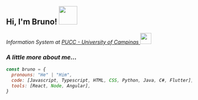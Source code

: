 <h2> Hi, I'm Bruno! <img src="https://media.giphy.com/media/KcWdO5QnBY8vu5odJO/giphy.gif" width="50"></h2>

<p><em>Information System at <a href="https://www.puc-campinas.edu.br">PUCC - University of Campinas  </a><img src="https://upload.wikimedia.org/wikipedia/commons/5/58/Astronaut_-_Idil_Keysan_-_Wikimedia_Giphy_stickers_2019.gif" width="30">

### A little more about me...  
```javascript
const bruno = {
  pronouns: "He" | "Him",
  code: [Javascript, Typescript, HTML, CSS, Python, Java, C#, Flutter],
  tools: [React, Node, Angular],
}
```
